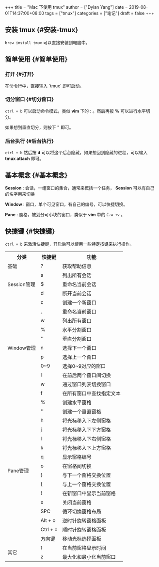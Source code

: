 +++
title = "Mac 下使用 tmux"
author = ["Dylan Yang"]
date = 2019-08-01T14:37:00+08:00
tags = ["tmux"]
categories = ["笔记"]
draft = false
+++

## 安装 tmux {#安装-tmux}

`brew install tmux` 可以直接安装到电脑中。


## 简单使用 {#简单使用}


### 打开 {#打开}

在命令行中，直接输入 \`tmux\` 即可启动。


### 切分窗口 {#切分窗口}

`ctrl + b` 可以启动命令模式，类似 **vim** 下的 **:** 。然后再按 **%** 可以进行水平切分。

如果想到垂直切分，则按下 **"** 即可。


### 后台执行 {#后台执行}

`ctrl + b` 然后按 **d** 可以将这个后台隐藏，如果想回到隐藏的进程，可以输入 **tmux attach** 即可。


## 基本概念 {#基本概念}

**Session**
: 会话，一组窗口的集合，通常来概括一个任务， **Session** 可以有自己的名字用来切换

**Window**
: 窗口，单个可见窗口，有自己的编号，可以快捷切换。

**Pane**
: 窗格，被划分可小块的窗口，类似于 **vim** 中的 `C-w +v` 。


## 快捷键 {#快捷键}

`ctrl + b` 来激活快捷键，开启后可以使用一些特定按键来执行操作。

<table>
    <tr>
        <th>分类</th>
        <th>快捷键</th>
        <th>功能</th>
    </tr>
    <tr>
        <td>基础</td>
        <td>?</td>
        <td>获取帮助信息</td>
    </tr>
    <tr>
        <td rowspan="3">Session管理</td>
        <td>s</td>
        <td>列出所有会话</td>
        <tr>
            <td>$</td>
            <td>重命名当前会话</td>
        </tr>
        <tr>
            <td>d</td>
            <td>断开当前会话</td>
        </tr>
    </tr>
    <tr>
        <td rowspan="11">Window管理</td>
        <td>c</td>
        <td>创建一个新窗口</td>
        <tr>
            <td>,</td>
            <td>重命名当前窗口</td>
        </tr>
        <tr>
            <td>w</td>
            <td>列出所有窗口</td>
        </tr>
        <tr>
            <td>%</td>
            <td>水平分割窗口</td>
        </tr>
        <tr>
            <td>"</td>
            <td>垂直分割窗口</td>
        </tr>
        <tr>
            <td>n</td>
            <td>选择下一个窗口</td>
        </tr>
        <tr>
            <td>p</td>
            <td>选择上一个窗口</td>
        </tr>
        <tr>
            <td>0~9</td>
            <td>选择0~9对应的窗口</td>
        </tr>
        <tr>
            <td>l</td>
            <td>在前后两个窗口间切换</td>
        </tr>
        <tr>
            <td>w</td>
            <td>通过窗口列表切换窗口</td>
        </tr>
        <tr>
            <td>f</td>
            <td>在所有窗口中查找指定文本</td>
        </tr>
    </tr>
    <tr>
        <td rowspan="16">Pane管理</td>
        <td>%</td>
        <td>创建水平窗格</td>
        <tr>
            <td>"</td>
            <td>创建一个垂直窗格</td>
        </tr>
        <tr>
            <td>h</td>
            <td>将光标移入下左侧窗格</td>
        </tr>
        <tr>
            <td>j</td>
            <td>将光标移入下下方窗格</td>
        </tr>
        <tr>
            <td>l</td>
            <td>将光标移入下右侧窗格</td>
        </tr>
        <tr>
            <td>k</td>
            <td>将光标移入下上方窗格</td>
        </tr>
        <tr>
            <td>q</td>
            <td>显示窗格编号</td>
        </tr>
        <tr>
            <td>o</td>
            <td>在窗格间切换</td>
        </tr>
        <tr>
            <td>}</td>
            <td>与下一个窗格交换位置</td>
        </tr>
        <tr>
            <td>{</td>
            <td>与上一个窗格交换位置</td>
        </tr>
        <tr>
            <td>!</td>
            <td>在新窗口中显示当前窗格</td>
        </tr>
        <tr>
            <td>x</td>
            <td>关闭当前窗格</td>
        </tr>
        <tr>
            <td>SPC</td>
            <td>循环切换窗格布局</td>
        </tr>
        <tr>
            <td>Alt + o</td>
            <td>逆时针旋转窗格面板</td>
        </tr>
        <tr>
            <td>Ctrl + o</td>
            <td>顺时针旋转窗格面板</td>
        </tr>
        <tr>
            <td>方向键</td>
            <td>移动光标选择面板</td>
        </tr>
    </tr>
    <tr>
        <td rowspan="2">其它</td>
        <td>t</td>
        <td>在当前窗格显示时间</td>
        <tr>
        <td>z</td>
        <td>最大化和最小化当前窗口</td>
        </tr>
    </tr>
</table>
